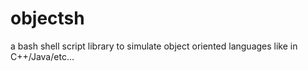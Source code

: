# objectsh
a bash shell script library to simulate object oriented languages like in C++/Java/etc...
